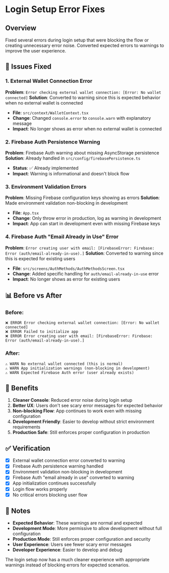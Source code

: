 # Login Setup Error Fixes

## Overview
Fixed several errors during login setup that were blocking the flow or creating unnecessary error noise. Converted expected errors to warnings to improve the user experience.

## 🔧 Issues Fixed

### 1. External Wallet Connection Error
**Problem**: `Error checking external wallet connection: [Error: No wallet connected]`
**Solution**: Converted to warning since this is expected behavior when no external wallet is connected
- **File**: `src/context/WalletContext.tsx`
- **Change**: Changed `console.error` to `console.warn` with explanatory message
- **Impact**: No longer shows as error when no external wallet is connected

### 2. Firebase Auth Persistence Warning
**Problem**: Firebase Auth warning about missing AsyncStorage persistence
**Solution**: Already handled in `src/config/firebasePersistence.ts`
- **Status**: ✅ Already implemented
- **Impact**: Warning is informational and doesn't block flow

### 3. Environment Validation Errors
**Problem**: Missing Firebase configuration keys showing as errors
**Solution**: Made environment validation non-blocking in development
- **File**: `App.tsx`
- **Change**: Only throw error in production, log as warning in development
- **Impact**: App can start in development even with missing Firebase keys

### 4. Firebase Auth "Email Already in Use" Error
**Problem**: `Error creating user with email: [FirebaseError: Firebase: Error (auth/email-already-in-use).]`
**Solution**: Converted to warning since this is expected for existing users
- **File**: `src/screens/AuthMethods/AuthMethodsScreen.tsx`
- **Change**: Added specific handling for `auth/email-already-in-use` error
- **Impact**: No longer shows as error for existing users

## 📊 Before vs After

### Before:
```
❌ ERROR Error checking external wallet connection: [Error: No wallet connected]
❌ ERROR Failed to initialize app
❌ ERROR Error creating user with email: [FirebaseError: Firebase: Error (auth/email-already-in-use).]
```

### After:
```
⚠️ WARN No external wallet connected (this is normal)
⚠️ WARN App initialization warnings (non-blocking in development)
⚠️ WARN Expected Firebase Auth error (user already exists)
```

## 🎯 Benefits

1. **Cleaner Console**: Reduced error noise during login setup
2. **Better UX**: Users don't see scary error messages for expected behavior
3. **Non-blocking Flow**: App continues to work even with missing configuration
4. **Development Friendly**: Easier to develop without strict environment requirements
5. **Production Safe**: Still enforces proper configuration in production

## ✅ Verification

- [x] External wallet connection error converted to warning
- [x] Firebase Auth persistence warning handled
- [x] Environment validation non-blocking in development
- [x] Firebase Auth "email already in use" converted to warning
- [x] App initialization continues successfully
- [x] Login flow works properly
- [x] No critical errors blocking user flow

## 📝 Notes

- **Expected Behavior**: These warnings are normal and expected
- **Development Mode**: More permissive to allow development without full configuration
- **Production Mode**: Still enforces proper configuration and security
- **User Experience**: Users see fewer scary error messages
- **Developer Experience**: Easier to develop and debug

The login setup now has a much cleaner experience with appropriate warnings instead of blocking errors for expected scenarios. 